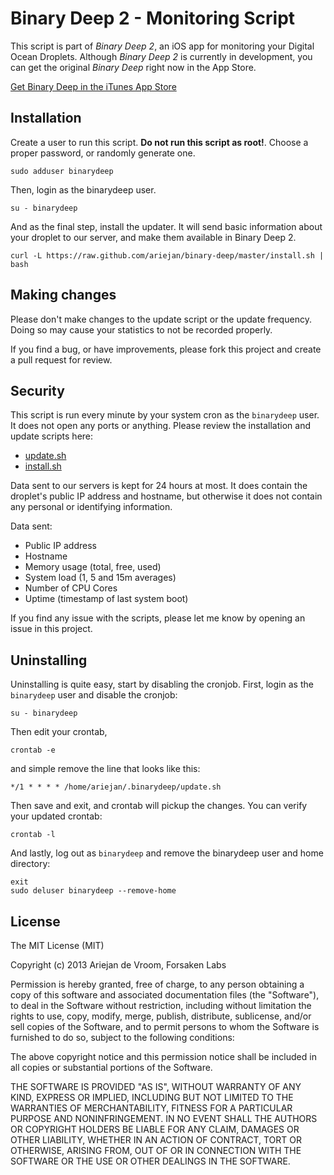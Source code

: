 # Binary Deep 2 - Monitoring Script

This script is part of _Binary Deep 2_, an iOS app for monitoring your Digital Ocean Droplets. Although _Binary Deep 2_
is currently in development, you can get the original _Binary Deep_ right now in the App Store.

[Get Binary Deep in the iTunes App Store](http://appstore.com/forsakenlabs/binarydeep)

## Installation

Create a user to run this script. **Do not run this script as root!**. Choose a proper password, or randomly 
generate one.

    sudo adduser binarydeep
    
Then, login as the binarydeep user.

    su - binarydeep
    
And as the final step, install the updater. It will send basic information about your droplet to our server, and 
make them available in Binary Deep 2.

    curl -L https://raw.github.com/ariejan/binary-deep/master/install.sh | bash
    
## Making changes

Please don't make changes to the update script or the update frequency. Doing so may cause your statistics to not be 
recorded properly. 

If you find a bug, or have improvements, please fork this project and create a pull request for review.

## Security

This script is run every minute by your system cron as the `binarydeep` user. It does not open any ports or anything. 
Please review the installation and update scripts here:

 * [update.sh](update.sh)
 * [install.sh](install.sh)

Data sent to our servers is kept for 24 hours at most. It does contain the droplet's public IP address and hostname,
but otherwise it does not contain any personal or identifying information.

Data sent:

 * Public IP address
 * Hostname
 * Memory usage (total, free, used)
 * System load (1, 5 and 15m averages)
 * Number of CPU Cores
 * Uptime (timestamp of last system boot)

If you find any issue with the scripts, please let me know by opening an issue in this project.

## Uninstalling

Uninstalling is quite easy, start by disabling the cronjob. First, login as the `binarydeep` user and disable
the cronjob:

    su - binarydeep
    
Then edit your crontab, 

    crontab -e
    
and simple remove the line that looks like this:

    */1 * * * * /home/ariejan/.binarydeep/update.sh
    
Then save and exit, and crontab will pickup the changes. You can verify your updated crontab:

    crontab -l
    
And lastly, log out as `binarydeep` and remove the binarydeep user and home directory:

    exit
    sudo deluser binarydeep --remove-home
    
## License

The MIT License (MIT)

Copyright (c) 2013 Ariejan de Vroom, Forsaken Labs

Permission is hereby granted, free of charge, to any person obtaining a copy of
this software and associated documentation files (the "Software"), to deal in
the Software without restriction, including without limitation the rights to
use, copy, modify, merge, publish, distribute, sublicense, and/or sell copies of
the Software, and to permit persons to whom the Software is furnished to do so,
subject to the following conditions:

The above copyright notice and this permission notice shall be included in all
copies or substantial portions of the Software.

THE SOFTWARE IS PROVIDED "AS IS", WITHOUT WARRANTY OF ANY KIND, EXPRESS OR
IMPLIED, INCLUDING BUT NOT LIMITED TO THE WARRANTIES OF MERCHANTABILITY, FITNESS
FOR A PARTICULAR PURPOSE AND NONINFRINGEMENT. IN NO EVENT SHALL THE AUTHORS OR
COPYRIGHT HOLDERS BE LIABLE FOR ANY CLAIM, DAMAGES OR OTHER LIABILITY, WHETHER
IN AN ACTION OF CONTRACT, TORT OR OTHERWISE, ARISING FROM, OUT OF OR IN
CONNECTION WITH THE SOFTWARE OR THE USE OR OTHER DEALINGS IN THE SOFTWARE.
